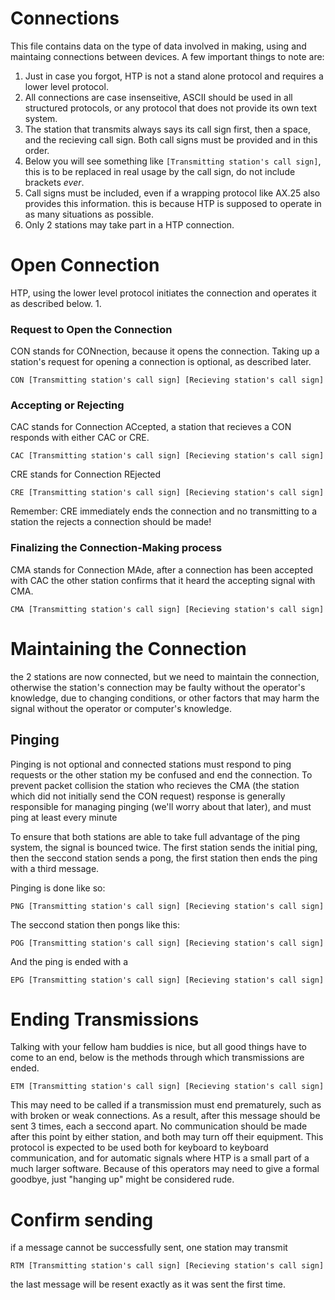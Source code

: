 # Connections
This file contains data on the type of data involved in making, using and maintaing connections between devices. A few important things to note are:

1. Just in case you forgot, HTP is not a stand alone protocol and requires a lower level protocol.
2. All connections are case insenseitive, ASCII should be used in all structured protocols, or any protocol that does not provide its own text system.
3. The station that transmits always says its call sign first, then a space, and the recieving call sign. Both call signs must be provided and in this order.
4. Below you will see something like `[Transmitting station's call sign]`, this is to be replaced in real usage by the call sign, do not include brackets *ever*.
5. Call signs must be included, even if a wrapping protocol like AX.25 also provides this information. this is because HTP is supposed to operate in as many situations as possible.
6. Only 2 stations may take part in a HTP connection.

# Open Connection
HTP, using the lower level protocol initiates the connection and operates it as described below.
1. 

### Request to Open the Connection
CON stands for CONnection, because it opens the connection. Taking up a station's request for opening a connection is optional, as described later.

```
CON [Transmitting station's call sign] [Recieving station's call sign]
```

### Accepting or Rejecting 
CAC stands for Connection ACcepted, a station that recieves a CON responds with either CAC or CRE.

```
CAC [Transmitting station's call sign] [Recieving station's call sign]
```

CRE stands for Connection REjected

```
CRE [Transmitting station's call sign] [Recieving station's call sign]
```

Remember: CRE immediately ends the connection and no transmitting to a station the rejects a connection should be made!

### Finalizing the Connection-Making process
CMA stands for Connection MAde, after a connection has been accepted with CAC the other station confirms that it heard the accepting signal with CMA.

```
CMA [Transmitting station's call sign] [Recieving station's call sign]
```

# Maintaining the Connection
the 2 stations are now connected, but we need to maintain the connection, otherwise the station's connection may be faulty without the operator's knowledge, due to changing conditions, or other factors that may harm the signal without the operator or computer's knowledge.

## Pinging
Pinging is not optional and connected stations must respond to ping requests or the other station my be confused and end the connection. To prevent packet collision the station who recieves the CMA (the station which did not initially send the CON request) response is generally responsible for managing pinging (we'll worry about that later), and must ping at least every minute

To ensure that both stations are able to take full advantage of the ping system, the signal is bounced twice. The first station sends the initial ping, then the seccond station sends a pong, the first station then ends the ping with a third message.

Pinging is done like so:
```
PNG [Transmitting station's call sign] [Recieving station's call sign]
```

The seccond station then pongs like this:

```
POG [Transmitting station's call sign] [Recieving station's call sign]
```

And the ping is ended with a
```
EPG [Transmitting station's call sign] [Recieving station's call sign]
```

# Ending Transmissions
Talking with your fellow ham buddies is nice, but all good things have to come to an end, below is the methods through which transmissions are ended.

```
ETM [Transmitting station's call sign] [Recieving station's call sign]
```

This may need to be called if a transmission must end prematurely, such as with broken or weak connections. As a result, after this message should be sent 3 times, each a seccond apart. No communication should be made after this point by either station, and both may turn off their equipment. This protocol is expected to be used both for keyboard to keyboard communication, and for automatic signals where HTP is a small part of a much larger software. Because of this operators may need to give a formal goodbye, just "hanging up" might be considered rude.

# Confirm sending
if a message cannot be successfully sent, one station may transmit
```
RTM [Transmitting station's call sign] [Recieving station's call sign]
```
the last message will be resent exactly as it was sent the first time.
